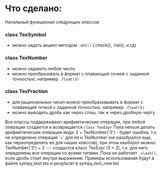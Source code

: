 # Что сделано:
Начальный функционал следующих классов:
### class TexSymbol
+ можно задать акцент методом ```.dot()``` (.check(), .hat(), и тд)
### class TexNumber
+ можно задавать любое число
+ можно преобразовать в формат с плавающей точкой с заданной точностью, например ```.float(5)```
### class TexFraction
+ для рациональных чисел можно преобразовывать в формат с плавающей точкой с заданной точностью, например ```.float(5)```
+ можно выводить дробь как через слэш, так и через дробную черту

Все классы поддерживают арифметические операции, при любой операции создается и возвращается ```class TexExpr```
Пока нельзя делать арифметические операции вида: 2 + TexNumber('3') - будет ошибка, т.к. не определена операция '+' для int и TexNumber (не разобрался еще, как переопределить ее для наших классов), при этом наоборот можно: TexNumber('3') + 2 --- создастся класс TexExpr (3 + 2), т.к. для него определены все операции со всеми типами.
Пока не работает ```.slash()```, если дробь стоит внутри выражения.
Примеры использования будут в файле sympy_test.tex и результат в sympy_test_new.tex

